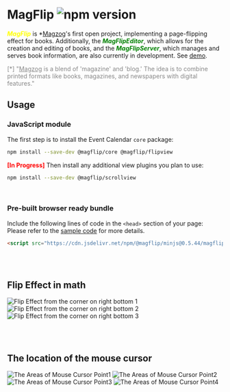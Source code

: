 # MagFlip ![npm version](https://img.shields.io/npm/v/@magflip/minjs)
***<span style="color:yellow">MagFlip</span>*** is *<u>Magzog</u>'s first open project, implementing a page-flipping effect for books. Additionally, the ***<span style="color:green">MagFlipEditor</span>***, which allows for the creation and editing of books, and the ***<span style="color:green">MagFlipServer</span>***, which manages and serves book information, are also currently in development.
See [demo](https://i486magzog.github.io/magFlip/examples/prebuild/magflip.html).

<span style="color:#888888">[*] "<u>Magzog</u> is a blend of 'magazine' and 'blog.' The idea is to combine printed formats like books, magazines, and newspapers with digital features."</span>


## Usage

### JavaScript module
The first step is to install the Event Calendar `core` package:
```bash
npm install --save-dev @magflip/core @magflip/flipview
```
<span style="color: red; font-weight: bold;">[In Progress]</span> Then install any additional view plugins you plan to use:
```bash
npm install --save-dev @magflip/scrollview
```
<br>

### Pre-built browser ready bundle
Include the following lines of code in the `<head>` section of your page:<br>
Please refer to the [sample code](./docs/examples/prebuild) for more details.
```html
<script src="https://cdn.jsdelivr.net/npm/@magflip/minjs@0.5.44/magflip.min.js"></script>
```

<br>
<br>

## Flip Effect in math
![Flip Effect from the corner on right bottom 1](./docs/resources/flipEffectRightBottom1.png)
![Flip Effect from the corner on right bottom 2](./docs/resources/flipEffectRightBottom2.png)
![Flip Effect from the corner on right bottom 3](./docs/resources/flipEffectRightBottom3.png)

<br>
<br>

## The location of the mouse cursor
![The Areas of Mouse Cursor Point1](./docs/resources/mousePointArea1.png)
![The Areas of Mouse Cursor Point2](./docs/resources/mousePointArea2.png)
![The Areas of Mouse Cursor Point3](./docs/resources/mousePointArea3.png)
![The Areas of Mouse Cursor Point4](./docs/resources/mousePointArea4.png)